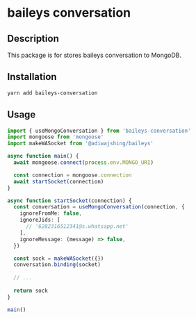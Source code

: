 # baileys conversation


## Description

This package is for stores baileys conversation to MongoDB.

## Installation

```bash
yarn add baileys-conversation
```

## Usage

```ts
import { useMongoConversation } from 'baileys-conversation'
import mongoose from 'mongoose'
import makeWASocket from '@adiwajshing/baileys'

async function main() {
  await mongoose.connect(process.env.MONGO_URI)

  const connection = mongoose.connection
  await startSocket(connection)
}

async function startSocket(connection) {
  const conversation = useMongoConversation(connection, {
    ignoreFromMe: false,
    ignoreJids: [
      // '6282316512341@s.whatsapp.net'
    ],
    ignoreMessage: (message) => false,
  })

  const sock = makeWASocket({})
  conversation.binding(socket)
  
  // ...
  
  return sock
}

main()
```